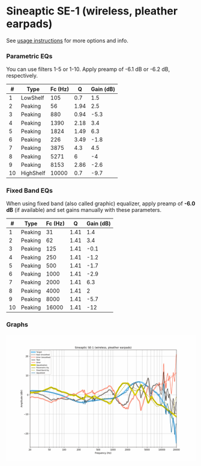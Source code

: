 # Sineaptic SE-1 (wireless, pleather earpads)
See [usage instructions](https://github.com/jaakkopasanen/AutoEq#usage) for more options and info.

### Parametric EQs
You can use filters 1-5 or 1-10. Apply preamp of -6.1 dB or -6.2 dB, respectively.

|   # | Type      |   Fc (Hz) |    Q |   Gain (dB) |
|-----|-----------|-----------|------|-------------|
|   1 | LowShelf  |       105 | 0.7  |         1.5 |
|   2 | Peaking   |        56 | 1.94 |         2.5 |
|   3 | Peaking   |       880 | 0.94 |        -5.3 |
|   4 | Peaking   |      1390 | 2.18 |         3.4 |
|   5 | Peaking   |      1824 | 1.49 |         6.3 |
|   6 | Peaking   |       226 | 3.49 |        -1.8 |
|   7 | Peaking   |      3875 | 4.3  |         4.5 |
|   8 | Peaking   |      5271 | 6    |        -4   |
|   9 | Peaking   |      8153 | 2.86 |        -2.6 |
|  10 | HighShelf |     10000 | 0.7  |        -9.7 |

### Fixed Band EQs
When using fixed band (also called graphic) equalizer, apply preamp of **-6.0 dB** (if available) and set gains manually with these parameters.

|   # | Type    |   Fc (Hz) |    Q |   Gain (dB) |
|-----|---------|-----------|------|-------------|
|   1 | Peaking |        31 | 1.41 |         1.4 |
|   2 | Peaking |        62 | 1.41 |         3.4 |
|   3 | Peaking |       125 | 1.41 |        -0.1 |
|   4 | Peaking |       250 | 1.41 |        -1.2 |
|   5 | Peaking |       500 | 1.41 |        -1.7 |
|   6 | Peaking |      1000 | 1.41 |        -2.9 |
|   7 | Peaking |      2000 | 1.41 |         6.3 |
|   8 | Peaking |      4000 | 1.41 |         2   |
|   9 | Peaking |      8000 | 1.41 |        -5.7 |
|  10 | Peaking |     16000 | 1.41 |       -12   |

### Graphs
![](./Sineaptic%20SE-1%20(wireless,%20pleather%20earpads).png)

